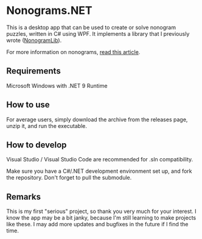 # Nonograms.NET

This is a desktop app that can be used to create or solve nonogram puzzles, written in C# using WPF.
It implements a library that I previously wrote ([NonogramLib](https://github.com/h4cksaw32/NonogramLib)).

For more information on nonograms, [read this article](https://en.wikipedia.org/wiki/Nonogram).

## Requirements

Microsoft Windows with .NET 9 Runtime

## How to use

For average users, simply download the archive from the releases page, unzip it, and run the executable.

## How to develop

Visual Studio / Visual Studio Code are recommended for .sln compatibility.

Make sure you have a C#/.NET development environment set up, and fork the repository. Don't forget to pull the submodule.

## Remarks

This is my first "serious" project, so thank you very much for your interest. I know the app may be a bit janky, because I'm still learning to make projects like these.
I may add more updates and bugfixes in the future if I find the time.